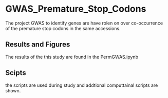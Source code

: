 # GWAS_Premature_Stop_Codons
The project GWAS to identify genes are have rolen on over co-occurrence of the premature stop codons in the same accessions.
## Results and Figures
The results of the this study are found in the PermGWAS.ipynb
## Scipts 
the scripts are used during study and addtional computtainal scripts are shown. 
